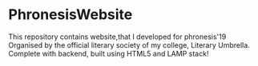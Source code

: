 # PhronesisWebsite

This repository contains website,that I developed for phronesis'19 Organised by the official literary society of my college, Literary Umbrella. Complete with backend, built using HTML5 and LAMP stack!
